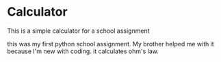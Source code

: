 # Calculator
This is a simple calculator for a school assignment

this was my first python school assignment. My brother helped me with it because I'm new with coding.
it calculates ohm's law.
